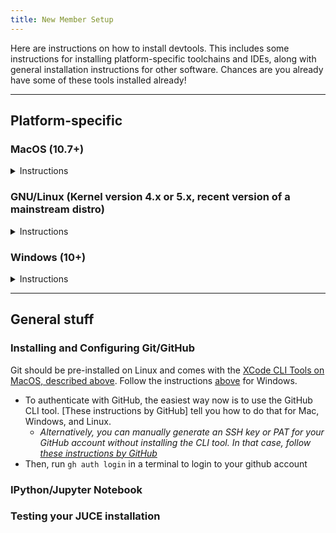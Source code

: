 ```yaml
---
title: New Member Setup
---
```


Here are instructions on how to install devtools. This includes some instructions for installing platform-specific toolchains and IDEs, along with general installation instructions for other software. Chances are you already have some of these tools installed already!

---

## Platform-specific

### MacOS (10.7+)

<details>
<summary>Instructions</summary>

#### JUCE

- Go to the [JUCE download page](https://juce.com/get-juce/download)
- Select the "Mac" button to download the latest version of the library with tools pre-built for MacOS
- Expand the `.zip` file by double-clicking in Finder or running `unzip ./juce-7.x.x-osx.zip` in terminal
- Move the new `JUCE` folder to `/Users/<your username>/Applications` in Finder or in terminal running `mv -r ./JUCE ~/Applications/` in the directory you expanded it in.

#### XCode

- Go [to the MacOS App Store](https://apps.apple.com/us/app/xcode/id497799835?mt=12) to install the XCode app
- Open the terminal (`/System/Applications/Utilities/Terminal.app`) and run `xcode-select --install` to install the XCode command line tools
  - this will install the compiler, linker, debugger, etc.

#### Python3

[This guide](https://docs.python-guide.org/starting/install3/osx/) is simple and avoids conflicting installations.


</details>

### GNU/Linux (Kernel version 4.x or 5.x, recent version of a mainstream distro)

<details>
<summary>Instructions</summary>

__TODO__

</details>

### Windows (10+)

<details>
<summary>Instructions</summary>

#### JUCE

- Go to the [JUCE download page](https://juce.com/get-juce/download)
- Select the "Windows" button to download the latest version of the library with tools pre-built for Windows
- Select the `.zip` archive in File Explorer and select "Compressed Folder Tools"->"Extract All"
- Extract the JUCE folder inside your home directory, i.e. "C://Users/\<your username\>/", removing the name `juce-x.x.x-windows` from the path.

#### Visual Studio (a.k.a. not VSCode)

- Follow Microsoft's instructions [here](https://docs.microsoft.com/en-us/visualstudio/install/install-visual-studio?view=vs-2022)
  - The community version of Visual Studio is preferable
  - For workload, you'll want to select the "Desktop Development with C/C++" one.

#### Git

[This article](https://www.makeuseof.com/install-git-git-bash-windows/) is pretty clear: skip to the section "Download and Install Git for Windows."

#### Python3

- Navigate to [the Python website](https://www.python.org/downloads/windows/) and go to the first link titled "Latest Python 3 Release." Download the recommended 64-bit Windows installer executable.
- Open the Python3 installer
  - select "Add Python 3.x to PATH" so you can use python on the command line. For reference, the command will be `python`
  - select "Install Now" and follow the installer's instructions

</details>

---

## General stuff

### Installing and Configuring Git/GitHub

Git should be pre-installed on Linux and comes with the [XCode CLI Tools on MacOS, described above](#XCode). Follow the instructions [above](####Git) for Windows.

- To authenticate with GitHub, the easiest way now is to use the GitHub CLI tool. [These instructions by GitHub] tell you how to do that for Mac, Windows, and Linux.
  - _Alternatively, you can manually generate an SSH key or PAT for your GitHub account without installing the CLI tool. In that case, follow [these instructions by GitHub](https://docs.github.com/en/authentication/keeping-your-account-and-data-secure/creating-a-personal-access-token)_
- Then, run `gh auth login` in a terminal to login to your github account

### IPython/Jupyter Notebook

### Testing your JUCE installation

